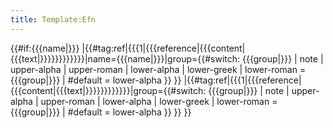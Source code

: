 ```yaml
---
title: Template:Efn
---
```


<includeonly>{{#if:{{{name|}}}
 |{{#tag:ref|{{{1|{{{reference|{{{content|{{{text|}}}}}}}}}}}}|name={{{name|}}}|group={{#switch: {{{group|}}}
    | note
    | upper-alpha
    | upper-roman
    | lower-alpha
    | lower-greek
    | lower-roman = {{{group|}}}
    | #default = lower-alpha
   }}
 }}
 |{{#tag:ref|{{{1|{{{reference|{{{content|{{{text|}}}}}}}}}}}}|group={{#switch: {{{group|}}}
    | note
    | upper-alpha
    | upper-roman
    | lower-alpha
    | lower-greek
    | lower-roman = {{{group|}}}
    | #default = lower-alpha
   }}
 }}
}}</includeonly>